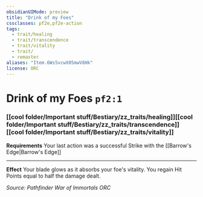 ```yaml
---
obsidianUIMode: preview
title: "Drink of my Foes"
cssclasses: pf2e,pf2e-action
tags:
  - trait/healing
  - trait/transcendence
  - trait/vitality
  - trait/
  - remaster
aliases: "Item.6Ws5vcwX05mwV8Hk"
license: ORC
---
```

# Drink of my Foes `pf2:1`

### [[cool folder/Important stuff/Bestiary/zz_traits/healing]][[cool folder/Important stuff/Bestiary/zz_traits/transcendence]][[cool folder/Important stuff/Bestiary/zz_traits/vitality]]






**Requirements** Your last action was a successful Strike with the [[Barrow's Edge|Barrow's Edge]]

* * *

**Effect** Your blade glows as it absorbs your foe's vitality. You regain Hit Points equal to half the damage dealt.

*Source: Pathfinder War of Immortals*
*ORC*